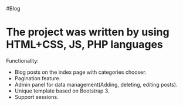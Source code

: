 #Blog 

# The project was written by using HTML+CSS, JS, PHP languages

Functionality:

* Blog posts on the index page with categories chooser.
* Pagination feature.
* Admin panel for data management(Adding, deleting, editing posts).
* Unique template based on Bootstrap 3.
* Support sessions.
